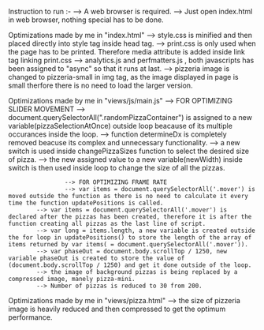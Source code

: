 Instruction to run :-
                    --> A web browser is required.
                    --> Just open index.html in web browser, nothing special has to be done.

Optimizations made by me in "index.html"
                    --> style.css is minified and then placed directly into style tag inside head tag.
                    --> print.css is only used when the page has to be printed. Therefore media attribute is added inside link tag linking print.css
                    --> analytics.js and perfmatters.js , both javascripts has been assigned to "async" so that it runs at last.
                    --> pizzeria image is changed to pizzeria-small in img tag, as the image displayed in page is small therfore there is no need to load the larger version.

Optimizations made by me in "views/js/main.js"
		    --> FOR OPTIMIZING SLIDER MOVEMENT
                    --> document.querySelectorAll(".randomPizzaContainer") is assigned to a new variable(pizzaSelectionAtOnce) outside loop beacause of its multiple occurances inside the loop.
                    --> function determineDx is completely removed beacuse its complex and unnecessary functionality.
		    --> a new switch is used inside changePizzaSizes function to select the desired size of pizza.
		    --> the new assigned value to a new variable(newWidth) inside switch is then used inside loop to change the size of all the pizzas.

                    --> FOR OPTIMIZING FRAME RATE 
                    --> var items = document.querySelectorAll('.mover') is moved outside the function as there is no need to calculate it every time the function updatePositions is called.
		    --> var items = document.querySelectorAll('.mover') is declared after the pizzas has been created, therefore it is after the function creating all pizzas as the last line of script.
		    --> var long = items.length, a new variable is created outside the for loop in updatePositions() to store the length of the array of items returned by var items( = document.querySelectorAll('.mover')).
		    --> var phaseOut = document.body.scrollTop / 1250, new variable phaseOut is created to store the value of (document.body.scrollTop / 1250) and get it done outside of the loop.
		    --> the image of background pizzas is being replaced by a compressed image, manely pizza-mini.
		    --> Number of pizzas is reduced to 30 from 200.

Optimizations made by me in "views/pizza.html"
		    --> the size of pizzeria image is heavily reduced and then compressed to get the optimum performance. 